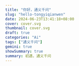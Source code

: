 ```yaml
---
title: "你好，通义千问"
slug: "hello-tongyiqianwen"
date: 2024-06-23T13:41:18+08:00
cover: cover.svg
thumbnail: cover.svg
draft: true
categories: "Ai"
tags: ["通义千问"]
gemini: true
showSummary: true
summary: 初遇，通义千问
---
```


